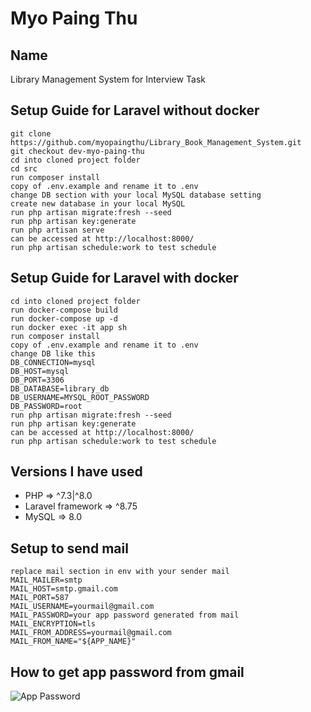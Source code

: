# Myo Paing Thu

## Name
Library Management System for Interview Task

## Setup Guide for Laravel without docker
```
git clone https://github.com/myopaingthu/Library_Book_Management_System.git
git checkout dev-myo-paing-thu
cd into cloned project folder
cd src
run composer install
copy of .env.example and rename it to .env
change DB section with your local MySQL database setting
create new database in your local MySQL
run php artisan migrate:fresh --seed
run php artisan key:generate
run php artisan serve
can be accessed at http://localhost:8000/
run php artisan schedule:work to test schedule
```

## Setup Guide for Laravel with docker
```
cd into cloned project folder
run docker-compose build
run docker-compose up -d
run docker exec -it app sh
run composer install
copy of .env.example and rename it to .env
change DB like this
DB_CONNECTION=mysql
DB_HOST=mysql
DB_PORT=3306
DB_DATABASE=library_db
DB_USERNAME=MYSQL_ROOT_PASSWORD
DB_PASSWORD=root
run php artisan migrate:fresh --seed
run php artisan key:generate
can be accessed at http://localhost:8000/
run php artisan schedule:work to test schedule
```
## Versions I have used
- PHP => ^7.3|^8.0
- Laravel framework => ^8.75
- MySQL => 8.0

## Setup to send mail
```
replace mail section in env with your sender mail
MAIL_MAILER=smtp
MAIL_HOST=smtp.gmail.com
MAIL_PORT=587
MAIL_USERNAME=yourmail@gmail.com
MAIL_PASSWORD=your app password generated from mail
MAIL_ENCRYPTION=tls
MAIL_FROM_ADDRESS=yourmail@gmail.com
MAIL_FROM_NAME="${APP_NAME}"
```

## How to get app password from gmail
![App Password](https://www.getmailbird.com/gmail-app-password/)

